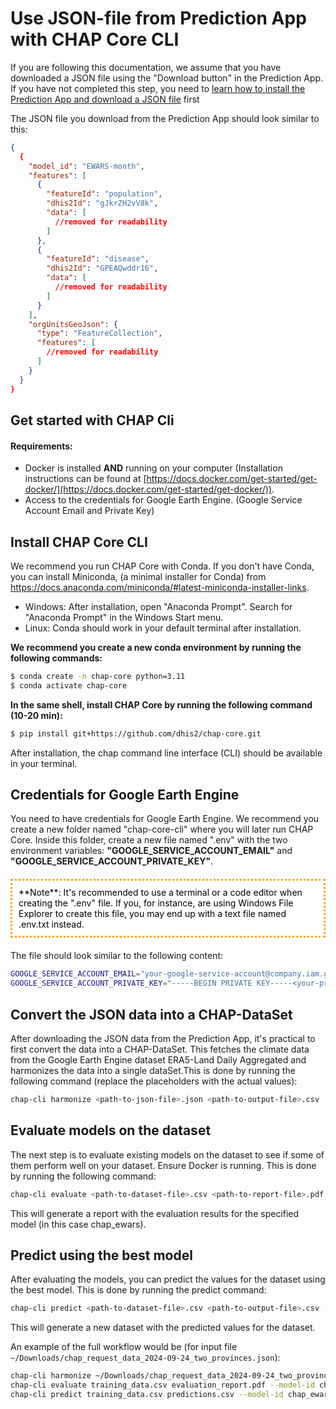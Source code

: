 # Use JSON-file from Prediction App with CHAP Core CLI

If you are following this documentation, we assume that you have downloaded a JSON file using the "Download button" in the Prediction App. If you have not completed this step, you need to [learn how to install the Prediction App and download a JSON file](./prediction-app.md) first

The JSON file you download from the Prediction App should look similar to this:

```json
{
  {
    "model_id": "EWARS-month",
    "features": [
      {
        "featureId": "population",
        "dhis2Id": "gJkrZH2vV8k",
        "data": [
          //removed for readability  
        ]
      },
      {
        "featureId": "disease",
        "dhis2Id": "GPEAQwddr16",
        "data": [
          //removed for readability  
        ]
      }
    ],
    "orgUnitsGeoJson": {
      "type": "FeatureCollection",
      "features": [
        //removed for readability  
      ]
    }
  }
}
```

## Get started with CHAP Cli

#### Requirements: 
- Docker is installed **AND** running on your computer (Installation instructions can be found at [https://docs.docker.com/get-started/get-docker/](https://docs.docker.com/get-started/get-docker/)).
- Access to the credentials for Google Earth Engine. (Google Service Account Email and Private Key)

## Install CHAP Core CLI

We recommend you run CHAP Core with Conda. If you don't have Conda, you can install Miniconda, 
(a minimal installer for Conda) from https://docs.anaconda.com/miniconda/#latest-miniconda-installer-links.

- Windows: After installation, open "Anaconda Prompt". Search for "Anaconda Prompt" in the Windows Start menu.
- Linux: Conda should work in your default terminal after installation.

**We recommend you create a new conda environment by running the following commands:**

```bash
$ conda create -n chap-core python=3.11
$ conda activate chap-core
```

**In the same shell, install CHAP Core by running the following command (10-20 min):**

```bash
$ pip install git+https://github.com/dhis2/chap-core.git
```

After installation, the chap command line interface (CLI) should be available in your terminal.

## Credentials for Google Earth Engine

You need to have credentials for Google Earth Engine. We recommend you create a new folder named "chap-core-cli" where you will later run CHAP Core. Inside 
this folder, create a new file named ".env" with the two environment variables: **"GOOGLE_SERVICE_ACCOUNT_EMAIL"** and **"GOOGLE_SERVICE_ACCOUNT_PRIVATE_KEY"**. 

<div style="border-radius: 1px; border-style: dotted; border-color: orange; padding: 10px; color : black; background-color: white; margin-top: 20px; margin-bottom: 20px">
**Note**: It's recommended to use a terminal or a code editor when creating the ".env" file. If you, for instance, are using Windows File Explorer to create this file, you may end up with a text file named .env.txt instead.

</div>

The file should look similar to the following content:

```bash
GOOGLE_SERVICE_ACCOUNT_EMAIL="your-google-service-account@company.iam.gserviceaccount.com"
GOOGLE_SERVICE_ACCOUNT_PRIVATE_KEY="-----BEGIN PRIVATE KEY-----<your-private-key>-----END PRIVATE KEY-----"
```

Convert the JSON data into a CHAP-DataSet
-----------------------------------------
After downloading the JSON data from the Prediction App, it's practical to first convert the data into a CHAP-DataSet. This
fetches the climate data from the Google Earth Engine dataset ERA5-Land Daily Aggregated and harmonizes the data into a single dataSet.This is done by running the following command (replace the placeholders with the actual values):

```bash
chap-cli harmonize <path-to-json-file>.json <path-to-output-file>.csv
```

## Evaluate models on the dataset
The next step is to evaluate existing models on the dataset to see if some of them perform well on your dataset. Ensure Docker is running.
This is done by running the following command:

```bash
chap-cli evaluate <path-to-dataset-file>.csv <path-to-report-file>.pdf --model-id chap_ewars
```

This will generate a report with the evaluation results for the specified model (in this case chap_ewars).

## Predict using the best model
After evaluating the models, you can predict the values for the dataset using the best model. This is done by running the
predict command:

```bash
chap-cli predict <path-to-dataset-file>.csv <path-to-output-file>.csv --model-id chap_ewars --do-summary
```

This will generate a new dataset with the predicted values for the dataset.

An example of the full workflow would be (for input file `~/Downloads/chap_request_data_2024-09-24_two_provinces.json`):

```bash
chap-cli harmonize ~/Downloads/chap_request_data_2024-09-24_two_provinces.json training_data.csv
chap-cli evaluate training_data.csv evaluation_report.pdf --model-id chap_ewars
chap-cli predict training_data.csv predictions.csv --model-id chap_ewars --do-summary
```


